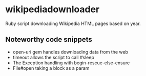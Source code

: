 # wikipediadownloader
Ruby script downloading Wikipedia HTML pages based on year. 

## Noteworthy code snippets
* open-uri gem handles downloading data from the web
* timeout allows the script to call #sleep
* The Exception handling with begin-rescue-else-ensure
* File#open taking a block as a param
